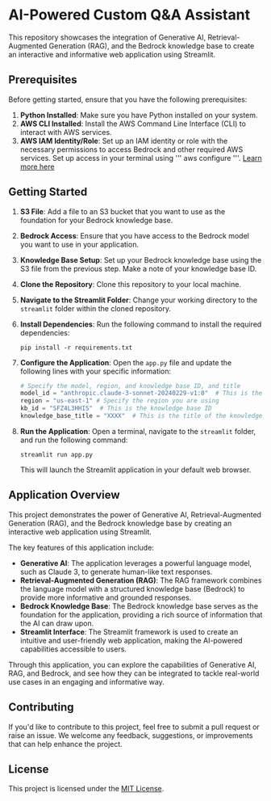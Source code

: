 # AI-Powered Custom Q&A Assistant

This repository showcases the integration of Generative AI, Retrieval-Augmented Generation (RAG), and the Bedrock knowledge base to create an interactive and informative web application using Streamlit.

## Prerequisites

Before getting started, ensure that you have the following prerequisites:

1. **Python Installed**: Make sure you have Python installed on your system.
2. **AWS CLI Installed**: Install the AWS Command Line Interface (CLI) to interact with AWS services.
3. **AWS IAM Identity/Role**: Set up an IAM identity or role with the necessary permissions to access Bedrock and other required AWS services. Set up access in your terminal using ''' aws configure '''. [Learn more here](https://docs.aws.amazon.com/cli/latest/userguide/cli-configure-files.html)

## Getting Started

1. **S3 File**: Add a file to an S3 bucket that you want to use as the foundation for your Bedrock knowledge base.
2. **Bedrock Access**: Ensure that you have access to the Bedrock model you want to use in your application.
3. **Knowledge Base Setup**: Set up your Bedrock knowledge base using the S3 file from the previous step. Make a note of your knowledge base ID.

4. **Clone the Repository**: Clone this repository to your local machine.
5. **Navigate to the Streamlit Folder**: Change your working directory to the `streamlit` folder within the cloned repository.
6. **Install Dependencies**: Run the following command to install the required dependencies:
   ```
   pip install -r requirements.txt
   ```
7. **Configure the Application**: Open the `app.py` file and update the following lines with your specific information:
   ```python
   # Specify the model, region, and knowledge base ID, and title
   model_id = "anthropic.claude-3-sonnet-20240229-v1:0"  # This is the model ID. You can find this in Bedrock under the model you want to use.
   region = "us-east-1" # Specify the region you are using
   kb_id = "SFZ4L3HHIS"  # This is the knowledge base ID
   knowledge_base_title = "XXXX"  # This is the title of the knowledge base. Rename it based on the kind of application you are building. Ex: Wind Turbine Technician / Travel Agent Advisor
   ```
8. **Run the Application**: Open a terminal, navigate to the `streamlit` folder, and run the following command:
   ```
   streamlit run app.py
   ```
   This will launch the Streamlit application in your default web browser.

## Application Overview

This project demonstrates the power of Generative AI, Retrieval-Augmented Generation (RAG), and the Bedrock knowledge base by creating an interactive web application using Streamlit.

The key features of this application include:

- **Generative AI**: The application leverages a powerful language model, such as Claude 3, to generate human-like text responses.
- **Retrieval-Augmented Generation (RAG)**: The RAG framework combines the language model with a structured knowledge base (Bedrock) to provide more informative and grounded responses.
- **Bedrock Knowledge Base**: The Bedrock knowledge base serves as the foundation for the application, providing a rich source of information that the AI can draw upon.
- **Streamlit Interface**: The Streamlit framework is used to create an intuitive and user-friendly web application, making the AI-powered capabilities accessible to users.

Through this application, you can explore the capabilities of Generative AI, RAG, and Bedrock, and see how they can be integrated to tackle real-world use cases in an engaging and informative way.

## Contributing

If you'd like to contribute to this project, feel free to submit a pull request or raise an issue. We welcome any feedback, suggestions, or improvements that can help enhance the project.

## License

This project is licensed under the [MIT License](LICENSE).
